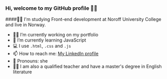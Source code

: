 ### Hi, welcome to my GitHub profile :tipping_hand_woman:

####👩‍🎓 I'm studying Front-end development at Noroff University College and live in Norway.

- :woman_technologist: I’m currently working on my portfolio
- 🌱 I’m currently learning JavaScript
- 💻 I use `.html`, `.css` and `.js`
- 📫 How to reach me: [My LinkedIn profile](https://www.linkedin.com/in/kristine-bache-a033ab173/)
- 🌻 Pronouns: she
- :woman_teacher: I am also a qualified teacher and have a master's degree in English literature 

